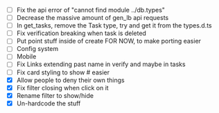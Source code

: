 - [ ] Fix the api error of "cannot find module ../db.types"
- [ ] Decrease the massive amount of gen_lb api requests
- [ ] In get_tasks, remove the Task type, try and get it from the types.d.ts
- [ ] Fix verification breaking when task is deleted
- [ ] Put point stuff inside of create FOR NOW, to make porting easier
- [ ] Config system
- [ ] Mobile
- [ ] Fix Links extending past name in verify and maybe in tasks
- [ ] Fix card styling to show # easier
- [x] Allow people to deny their own things
- [x] Fix filter closing when click on it
- [x] Rename filter to show/hide
- [x] Un-hardcode the stuff
